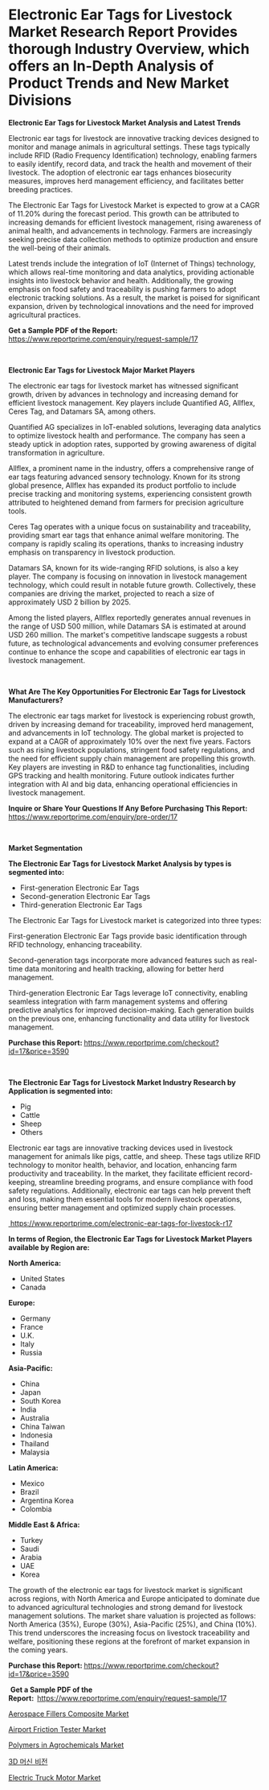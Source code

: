 <p><h1>Electronic Ear Tags for Livestock Market Research Report Provides thorough Industry Overview, which offers an In-Depth Analysis of Product Trends and New Market Divisions</h1></p><p><strong>Electronic Ear Tags for Livestock Market Analysis and Latest Trends</strong></p>
<p><p>Electronic ear tags for livestock are innovative tracking devices designed to monitor and manage animals in agricultural settings. These tags typically include RFID (Radio Frequency Identification) technology, enabling farmers to easily identify, record data, and track the health and movement of their livestock. The adoption of electronic ear tags enhances biosecurity measures, improves herd management efficiency, and facilitates better breeding practices.</p><p>The Electronic Ear Tags for Livestock Market is expected to grow at a CAGR of 11.20% during the forecast period. This growth can be attributed to increasing demands for efficient livestock management, rising awareness of animal health, and advancements in technology. Farmers are increasingly seeking precise data collection methods to optimize production and ensure the well-being of their animals.</p><p>Latest trends include the integration of IoT (Internet of Things) technology, which allows real-time monitoring and data analytics, providing actionable insights into livestock behavior and health. Additionally, the growing emphasis on food safety and traceability is pushing farmers to adopt electronic tracking solutions. As a result, the market is poised for significant expansion, driven by technological innovations and the need for improved agricultural practices.</p></p>
<p><strong>Get a Sample PDF of the Report:&nbsp;</strong> <a href="https://www.reportprime.com/enquiry/request-sample/17">https://www.reportprime.com/enquiry/request-sample/17</a></p>
<p>&nbsp;</p>
<p><strong>Electronic Ear Tags for Livestock Major Market Players</strong></p>
<p><p>The electronic ear tags for livestock market has witnessed significant growth, driven by advances in technology and increasing demand for efficient livestock management. Key players include Quantified AG, Allflex, Ceres Tag, and Datamars SA, among others. </p><p>Quantified AG specializes in IoT-enabled solutions, leveraging data analytics to optimize livestock health and performance. The company has seen a steady uptick in adoption rates, supported by growing awareness of digital transformation in agriculture.</p><p>Allflex, a prominent name in the industry, offers a comprehensive range of ear tags featuring advanced sensory technology. Known for its strong global presence, Allflex has expanded its product portfolio to include precise tracking and monitoring systems, experiencing consistent growth attributed to heightened demand from farmers for precision agriculture tools.</p><p>Ceres Tag operates with a unique focus on sustainability and traceability, providing smart ear tags that enhance animal welfare monitoring. The company is rapidly scaling its operations, thanks to increasing industry emphasis on transparency in livestock production.</p><p>Datamars SA, known for its wide-ranging RFID solutions, is also a key player. The company is focusing on innovation in livestock management technology, which could result in notable future growth. Collectively, these companies are driving the market, projected to reach a size of approximately USD 2 billion by 2025.</p><p>Among the listed players, Allflex reportedly generates annual revenues in the range of USD 500 million, while Datamars SA is estimated at around USD 260 million. The market's competitive landscape suggests a robust future, as technological advancements and evolving consumer preferences continue to enhance the scope and capabilities of electronic ear tags in livestock management.</p></p>
<p>&nbsp;</p>
<p><strong>What Are The Key Opportunities For Electronic Ear Tags for Livestock Manufacturers?</strong></p>
<p><p>The electronic ear tags market for livestock is experiencing robust growth, driven by increasing demand for traceability, improved herd management, and advancements in IoT technology. The global market is projected to expand at a CAGR of approximately 10% over the next five years. Factors such as rising livestock populations, stringent food safety regulations, and the need for efficient supply chain management are propelling this growth. Key players are investing in R&D to enhance tag functionalities, including GPS tracking and health monitoring. Future outlook indicates further integration with AI and big data, enhancing operational efficiencies in livestock management.</p></p>
<p><strong>Inquire or Share Your Questions If Any Before Purchasing This Report:</strong> <a href="https://www.reportprime.com/enquiry/pre-order/17">https://www.reportprime.com/enquiry/pre-order/17</a></p>
<p>&nbsp;</p>
<p><strong>Market Segmentation</strong></p>
<p><strong>The Electronic Ear Tags for Livestock Market Analysis by types is segmented into:</strong></p>
<p><ul><li>First-generation Electronic Ear Tags</li><li>Second-generation Electronic Ear Tags</li><li>Third-generation Electronic Ear Tags</li></ul></p>
<p><p>The Electronic Ear Tags for Livestock market is categorized into three types: </p><p>First-generation Electronic Ear Tags provide basic identification through RFID technology, enhancing traceability. </p><p>Second-generation tags incorporate more advanced features such as real-time data monitoring and health tracking, allowing for better herd management. </p><p>Third-generation Electronic Ear Tags leverage IoT connectivity, enabling seamless integration with farm management systems and offering predictive analytics for improved decision-making. Each generation builds on the previous one, enhancing functionality and data utility for livestock management.</p></p>
<p><strong>Purchase this Report:&nbsp;</strong><a href="https://www.reportprime.com/checkout?id=17&price=3590">https://www.reportprime.com/checkout?id=17&price=3590</a></p>
<p>&nbsp;</p>
<p><strong>The Electronic Ear Tags for Livestock Market Industry Research by Application is segmented into:</strong></p>
<p><ul><li>Pig</li><li>Cattle</li><li>Sheep</li><li>Others</li></ul></p>
<p><p>Electronic ear tags are innovative tracking devices used in livestock management for animals like pigs, cattle, and sheep. These tags utilize RFID technology to monitor health, behavior, and location, enhancing farm productivity and traceability. In the market, they facilitate efficient record-keeping, streamline breeding programs, and ensure compliance with food safety regulations. Additionally, electronic ear tags can help prevent theft and loss, making them essential tools for modern livestock operations, ensuring better management and optimized supply chain processes.</p></p>
<p><a href="https://www.reportprime.com/electronic-ear-tags-for-livestock-r17">&nbsp;https://www.reportprime.com/electronic-ear-tags-for-livestock-r17</a></p>
<p><strong>In terms of Region, the Electronic Ear Tags for Livestock Market Players available by Region are:</strong></p>
<p>
    <p> <strong> North America: </strong>
        <ul>
            <li>United States</li>
            <li>Canada</li>
        </ul>
        </p> 
    <p> <strong> Europe: </strong>
        <ul>
            <li>Germany</li>
            <li>France</li>
            <li>U.K.</li>
            <li>Italy</li>
            <li>Russia</li>
        </ul>
        </p> 
    <p> <strong> Asia-Pacific: </strong>
        <ul>
            <li>China</li>
            <li>Japan</li>
            <li>South Korea</li>
            <li>India</li>
            <li>Australia</li>
            <li>China Taiwan</li>
            <li>Indonesia</li>
            <li>Thailand</li>
            <li>Malaysia</li>
        </ul>
        </p> 
    <p> <strong> Latin America: </strong>
        <ul>
            <li>Mexico</li>
            <li>Brazil</li>
            <li>Argentina Korea</li>
            <li>Colombia</li>
        </ul>
        </p> 
    <p> <strong> Middle East & Africa: </strong>
        <ul>
            <li>Turkey</li>
            <li>Saudi</li>
            <li>Arabia</li>
            <li>UAE</li>
            <li>Korea</li>
        </ul>
    </p>
    </p>
<p><p>The growth of the electronic ear tags for livestock market is significant across regions, with North America and Europe anticipated to dominate due to advanced agricultural technologies and strong demand for livestock management solutions. The market share valuation is projected as follows: North America (35%), Europe (30%), Asia-Pacific (25%), and China (10%). This trend underscores the increasing focus on livestock traceability and welfare, positioning these regions at the forefront of market expansion in the coming years.</p></p>
<p><strong>Purchase this Report: </strong><a href="https://www.reportprime.com/checkout?id=17&price=3590">https://www.reportprime.com/checkout?id=17&price=3590</a></p>
<p>&nbsp;<strong>Get a Sample PDF of the Report:&nbsp;&nbsp;</strong><a href="https://www.reportprime.com/enquiry/request-sample/17">https://www.reportprime.com/enquiry/request-sample/17</a></p>
<p><strong></strong></p>
<p><p><a href="https://issuu.com/reportprime-2/docs/aerospace-fillers-composite-market-_c1d79eec1a8ef7">Aerospace Fillers Composite Market</a></p><p><a href="https://medium.com/@tigerlookbaliw/global-airport-friction-tester-market-size-is-expected-to-experience-a-cagr-of-6-2-f77a3d105ebf">Airport Friction Tester Market</a></p><p><a href="https://github.com/angelajermaine/Market-Research-Report-List-5/blob/main/polymers-in-agrochemicals-market.md">Polymers in Agrochemicals Market</a></p><p><a href="https://medium.com/@adsogvwv75/3d-%EB%A8%B8%EC%8B%A0-%EB%B9%84%EC%A0%84-%EC%8B%9C%EC%9E%A5-%EC%A1%B0%EC%82%AC-%EB%B3%B4%EA%B3%A0%EC%84%9C-2024%EB%85%84%EB%B6%80%ED%84%B0-2031%EB%85%84%EA%B9%8C%EC%A7%80-7-5-%EC%9D%98-%EC%95%88%EC%A0%95%EC%A0%81%EC%9D%B8-cagr%EC%9D%84-%EA%B0%80%EC%A7%84-%EC%8B%9C%EC%9E%A5-%EC%A0%84%EB%A7%9D-%EB%B0%8F-%EC%84%B1%EC%9E%A5-%EA%B0%80%EB%8A%A5%EC%84%B1-a59381e2f07d">3D 머신 비전</a></p><p><a href="https://medium.com/@tigerlookbaliw/electric-truck-motor-market-size-share-analysis-growth-trends-forecast-2024-2031-e9f7457c695e">Electric Truck Motor Market</a></p></p>
